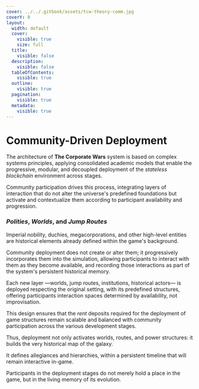 ```yaml
---
cover: ../../.gitbook/assets/tcw-theory-comm.jpg
coverY: 0
layout:
  width: default
  cover:
    visible: true
    size: full
  title:
    visible: false
  description:
    visible: false
  tableOfContents:
    visible: true
  outline:
    visible: true
  pagination:
    visible: true
  metadata:
    visible: true
---
```


# Community-Driven Deployment

The architecture of **The Corporate Wars** system is based on complex systems principles, applying consolidated academic models that enable the progressive, modular, and decoupled deployment of the _stateless blockchain_ environment across stages.

Community participation drives this process, integrating layers of interaction that do not alter the universe's predefined foundations but activate and contextualize them according to participant availability and progression.

### _Polities_, _Worlds_, and _Jump Routes_

Imperial nobility, duchies, megacorporations, and other high-level entities are historical elements already defined within the game's background.

Community deployment does not create or alter them; it progressively incorporates them into the simulation, allowing participants to interact with them as they become available, and recording those interactions as part of the system's persistent historical memory.

Each new layer —worlds, jump routes, institutions, historical actors— is deployed respecting the original setting, with its predefined structures, offering participants interaction spaces determined by availability, not improvisation.

This design ensures that the _rent_ deposits required for the deployment of game structures remain scalable and balanced with community participation across the various development stages.

Thus, deployment not only activates worlds, routes, and power structures: it builds the very historical map of the galaxy.

It defines allegiances and hierarchies, within a persistent timeline that will remain interactive in-game.

Participants in the deployment stages do not merely hold a place in the game, but in the living memory of its evolution.
